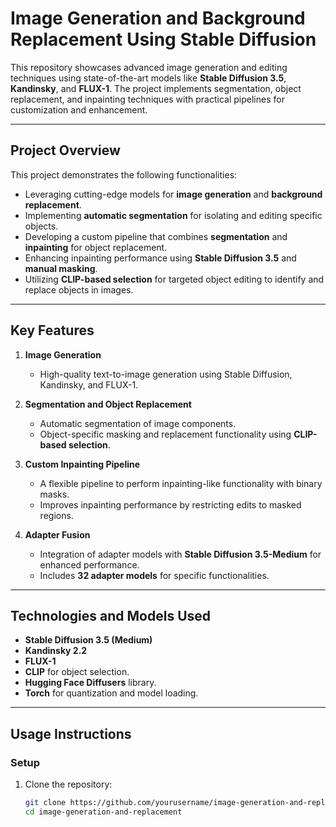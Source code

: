 # Image Generation and Background Replacement Using Stable Diffusion

This repository showcases advanced image generation and editing techniques using state-of-the-art models like **Stable Diffusion 3.5**, **Kandinsky**, and **FLUX-1**. The project implements segmentation, object replacement, and inpainting techniques with practical pipelines for customization and enhancement.

---

## Project Overview

This project demonstrates the following functionalities:  
- Leveraging cutting-edge models for **image generation** and **background replacement**.  
- Implementing **automatic segmentation** for isolating and editing specific objects.  
- Developing a custom pipeline that combines **segmentation** and **inpainting** for object replacement.  
- Enhancing inpainting performance using **Stable Diffusion 3.5** and **manual masking**.  
- Utilizing **CLIP-based selection** for targeted object editing to identify and replace objects in images.  

---

## Key Features

1. **Image Generation**
   - High-quality text-to-image generation using Stable Diffusion, Kandinsky, and FLUX-1.

2. **Segmentation and Object Replacement**
   - Automatic segmentation of image components.
   - Object-specific masking and replacement functionality using **CLIP-based selection**.

3. **Custom Inpainting Pipeline**
   - A flexible pipeline to perform inpainting-like functionality with binary masks.
   - Improves inpainting performance by restricting edits to masked regions.

4. **Adapter Fusion**
   - Integration of adapter models with **Stable Diffusion 3.5-Medium** for enhanced performance.
   - Includes **32 adapter models** for specific functionalities.

---

## Technologies and Models Used

- **Stable Diffusion 3.5 (Medium)**
- **Kandinsky 2.2**
- **FLUX-1**
- **CLIP** for object selection.
- **Hugging Face Diffusers** library.
- **Torch** for quantization and model loading.

---

## Usage Instructions

### Setup

1. Clone the repository:
   ```bash
   git clone https://github.com/yourusername/image-generation-and-replacement.git
   cd image-generation-and-replacement
